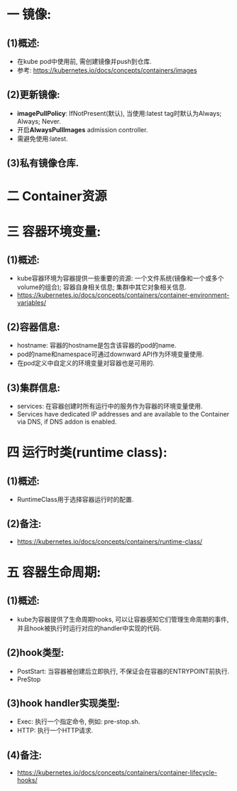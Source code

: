 # 一 镜像:
## (1)概述:
- 在kube pod中使用前, 需创建镜像并push到仓库.
- 参考: https://kubernetes.io/docs/concepts/containers/images

## (2)更新镜像:
- **imagePullPolicy**: IfNotPresent(默认), 当使用:latest tag时默认为Always; Always; Never.
- 开启**AlwaysPullImages** admission controller.
- 需避免使用:latest.

## (3)私有镜像仓库.

# 二 Container资源

# 三 容器环境变量:
## (1)概述:
- kube容器环境为容器提供一些重要的资源: 一个文件系统(镜像和一个或多个volume的组合); 容器自身相关信息; 集群中其它对象相关信息.
- https://kubernetes.io/docs/concepts/containers/container-environment-variables/

## (2)容器信息:
- hostname: 容器的hostname是包含该容器的pod的name.
- pod的name和namespace可通过downward API作为环境变量使用. 
- 在pod定义中自定义的环境变量对容器也是可用的.

## (3)集群信息:
- services: 在容器创建时所有运行中的服务作为容器的环境变量使用.
- Services have dedicated IP addresses and are available to the Container via DNS, if DNS addon is enabled. 

# 四 运行时类(runtime class):
## (1)概述:
- RuntimeClass用于选择容器运行时的配置.

## (2)备注:
- https://kubernetes.io/docs/concepts/containers/runtime-class/

# 五 容器生命周期:
## (1)概述:
- kube为容器提供了生命周期hooks, 可以让容器感知它们管理生命周期的事件, 并且hook被执行时运行对应的handler中实现的代码.

## (2)hook类型:
- PostStart: 当容器被创建后立即执行, 不保证会在容器的ENTRYPOINT前执行.
- PreStop

## (3)hook handler实现类型:
- Exec: 执行一个指定命令, 例如: pre-stop.sh.
- HTTP: 执行一个HTTP请求.

## (4)备注:
- https://kubernetes.io/docs/concepts/containers/container-lifecycle-hooks/
